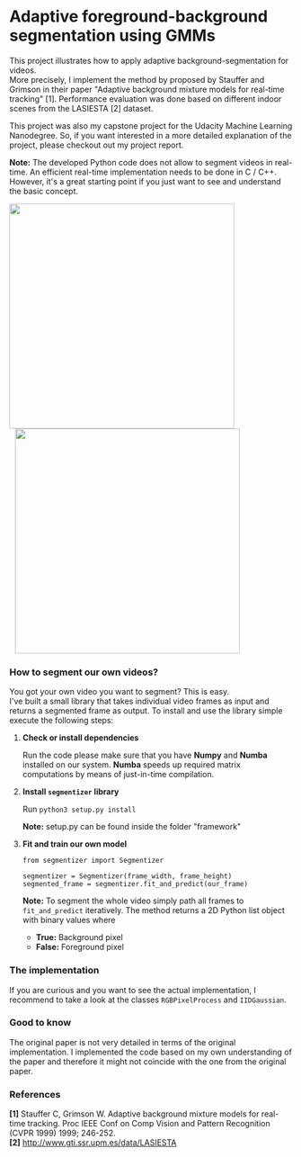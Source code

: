 # Adaptive foreground-background segmentation using GMMs


This project illustrates how to apply adaptive background-segmentation for videos.  
More precisely, I implement the method by proposed by Stauffer and Grimson in their paper "Adaptive background mixture models for real-time tracking" [1]. Performance evaluation was done based on different indoor scenes from the LASIESTA [2] dataset.

This project was also my capstone project for the Udacity Machine Learning Nanodegree. So, if you want interested in a more detailed explanation of the project, please checkout out my project report.

**Note:** The developed Python code does not allow to segment videos in real-time. An efficient real-time implementation needs to be done in C / C++. However, it's a great starting point if you just want to see and understand the basic concept.


<p float="left">
  <img src="https://raw.githubusercontent.com/dsoellinger/Background-mixture-models-for-real-time-tracking/master/submission/images/sample_seg_1.gif" width="400px" style="margin-right: 10px;"/>
  <img src="https://raw.githubusercontent.com/dsoellinger/Background-mixture-models-for-real-time-tracking/master/submission/images/sample_seg_2.gif" width="400px" style="margin-left: 10px;"/> 
</p>

### How to segment our own videos?

You got your own video you want to segment? This is easy.  
I've built a small library that takes individual video frames as input and returns a segmented frame as output. To install and use the library simple execute the following steps:

1. **Check or install dependencies**
	
	Run the code please make sure that you have **Numpy** and **Numba** installed on our system. **Numba** speeds up required matrix computations by means of just-in-time compilation.

2. **Install `segmentizer` library**  

	Run `python3 setup.py install` 

	**Note:** setup.py can be found inside the folder "framework"

3. **Fit and train our own model**  

	```
	from segmentizer import Segmentizer
		
	segmentizer = Segmentizer(frame_width, frame_height)
	segmented_frame = segmentizer.fit_and_predict(our_frame)
	```
	
	**Note:** To segment the whole video simply path all frames to `fit_and_predict` iteratively. The method returns a 2D Python list object with binary values where
	- **True:** Background pixel
	- **False:** Foreground pixel


### The implementation

If you are curious and you want to see the actual implementation, I recommend to take a look at the classes `RGBPixelProcess` and `IIDGaussian`.

### Good to know

The original paper is not very detailed in terms of the original implementation. I implemented the code based on my own understanding of the paper and therefore it might not coincide with the one from the original paper.

### References

**[1]** Stauffer C, Grimson W. Adaptive background mixture models for
real-time tracking. Proc IEEE Conf on Comp Vision and Pattern Recognition (CVPR 1999) 1999; 246-252.  
**[2]** http://www.gti.ssr.upm.es/data/LASIESTA  
